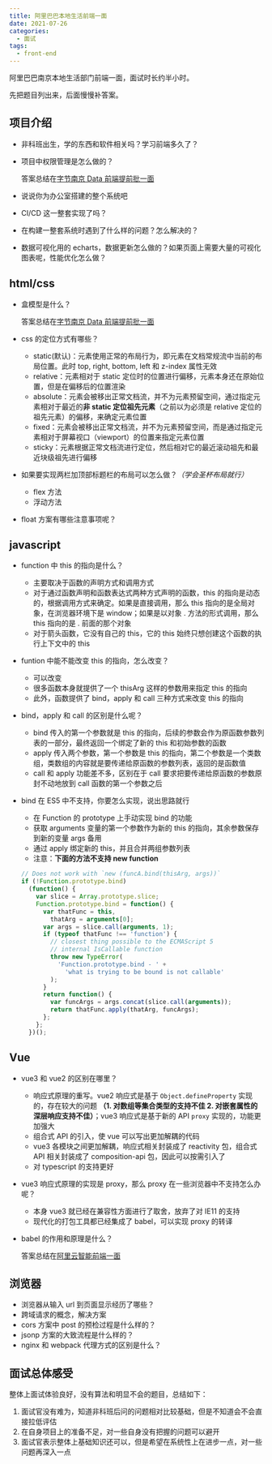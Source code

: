 ```yaml
---
title: 阿里巴巴本地生活前端一面
date: 2021-07-26
categories:
  - 面试
tags:
  - front-end
---
```


阿里巴巴南京本地生活部门前端一面，面试时长约半小时。

先把题目列出来，后面慢慢补答案。

<!-- more -->

## 项目介绍

- 非科班出生，学的东西和软件相关吗？学习前端多久了？
- 项目中权限管理是怎么做的？

  答案总结在[字节南京 Data 前端提前批一面](./bytedance-data-front-first-failed.md)

- 说说你为办公室搭建的整个系统吧
- CI/CD 这一整套实现了吗？
- 在构建一整套系统时遇到了什么样的问题？怎么解决的？
- 数据可视化用的 echarts，数据更新怎么做的？如果页面上需要大量的可视化图表呢，性能优化怎么做？

## html/css

- 盒模型是什么？

  答案总结在[字节南京 Data 前端提前批一面](./bytedance-data-front-first-failed.md)

- css 的定位方式有哪些？

  - static(默认)：元素使用正常的布局行为，即元素在文档常规流中当前的布局位置。此时 top, right, bottom, left 和 z-index 属性无效
  - relative：元素相对于 static 定位时的位置进行偏移，元素本身还在原始位置，但是在偏移后的位置渲染
  - absolute：元素会被移出正常文档流，并不为元素预留空间，通过指定元素相对于最近的**非 static 定位祖先元素**（之前以为必须是 relative 定位的祖先元素）的偏移，来确定元素位置
  - fixed：元素会被移出正常文档流，并不为元素预留空间，而是通过指定元素相对于屏幕视口（viewport）的位置来指定元素位置
  - sticky：元素根据正常文档流进行定位，然后相对它的最近滚动祖先和最近块级祖先进行偏移

- 如果要实现两栏加顶部标题栏的布局可以怎么做？_（学会圣杯布局就行）_

  - flex 方法
  - 浮动方法

- float 方案有哪些注意事项呢？

## javascript

- function 中 this 的指向是什么？

  - 主要取决于函数的声明方式和调用方式
  - 对于通过函数声明和函数表达式两种方式声明的函数，this 的指向是动态的，根据调用方式来确定。如果是直接调用，那么 this 指向的是全局对象，在浏览器环境下是 window；如果是以对象 . 方法的形式调用，那么 this 指向的是 . 前面的那个对象
  - 对于箭头函数，它没有自己的 this，它的 this 始终只想创建这个函数的执行上下文中的 this

- funtion 中能不能改变 this 的指向，怎么改变？

  - 可以改变
  - 很多函数本身就提供了一个 thisArg 这样的参数用来指定 this 的指向
  - 此外，函数提供了 bind，apply 和 call 三种方式来改变 this 的指向

- bind，apply 和 call 的区别是什么呢？

  - bind 传入的第一个参数就是 this 的指向，后续的参数会作为原函数参数列表的一部分，最终返回一个绑定了新的 this 和初始参数的函数
  - apply 传入两个参数，第一个参数是 this 的指向，第二个参数是一个类数组，类数组的内容就是要传递给原函数的参数列表，返回的是函数值
  - call 和 apply 功能差不多，区别在于 call 要求把要传递给原函数的参数原封不动地放到 call 函数的第一个参数之后

- bind 在 ES5 中不支持，你要怎么实现，说出思路就行

  - 在 Function 的 prototype 上手动实现 bind 的功能
  - 获取 arguments 变量的第一个参数作为新的 this 的指向，其余参数保存到新的变量 args 备用
  - 通过 apply 绑定新的 this，并且合并两组参数列表
  - 注意：**下面的方法不支持 new function**

  ```js
  // Does not work with `new (funcA.bind(thisArg, args))`
  if (!Function.prototype.bind)
    (function() {
      var slice = Array.prototype.slice;
      Function.prototype.bind = function() {
        var thatFunc = this,
          thatArg = arguments[0];
        var args = slice.call(arguments, 1);
        if (typeof thatFunc !== 'function') {
          // closest thing possible to the ECMAScript 5
          // internal IsCallable function
          throw new TypeError(
            'Function.prototype.bind - ' +
              'what is trying to be bound is not callable'
          );
        }
        return function() {
          var funcArgs = args.concat(slice.call(arguments));
          return thatFunc.apply(thatArg, funcArgs);
        };
      };
    })();
  ```

## Vue

- vue3 和 vue2 的区别在哪里？

  - 响应式原理的重写。vue2 响应式是基于 `Object.defineProperty` 实现的，存在较大的问题 **（1. 对数组等集合类型的支持不佳 2. 对嵌套属性的深层响应支持不佳）**；vue3 响应式是基于新的 API `proxy` 实现的，功能更加强大
  - 组合式 API 的引入，使 vue 可以写出更加解耦的代码
  - vue3 各模块之间更加解耦，响应式相关封装成了 reactivity 包，组合式 API 相关封装成了 composition-api 包，因此可以按需引入了
  - 对 typescript 的支持更好

- vue3 响应式原理的实现是 proxy，那么 proxy 在一些浏览器中不支持怎么办呢？

  - 本身 vue3 就已经在兼容性方面进行了取舍，放弃了对 IE11 的支持
  - 现代化的打包工具都已经集成了 babel，可以实现 proxy 的转译

- babel 的作用和原理是什么？

  答案总结在[阿里云智能前端一面](./ali-cloud-front-first.md)

## 浏览器

- 浏览器从输入 url 到页面显示经历了哪些？
- 跨域请求的概念，解决方案
- cors 方案中 post 的预检过程是什么样的？
- jsonp 方案的大致流程是什么样的？
- nginx 和 webpack 代理方式的区别是什么？

## 面试总体感受

整体上面试体验良好，没有算法和明显不会的题目，总结如下：

1. 面试官没有难为，知道非科班后问的问题相对比较基础，但是不知道会不会直接拉低评估
2. 在自身项目上的准备不足，对一些自身没有把握的问题可以避开
3. 面试官表示整体上基础知识还可以，但是希望在系统性上在进步一点，对一些问题再深入一点
